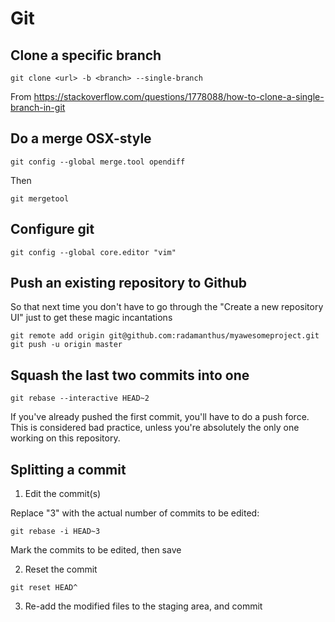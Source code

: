 # Git

## Clone a specific branch

```
git clone <url> -b <branch> --single-branch
```

From https://stackoverflow.com/questions/1778088/how-to-clone-a-single-branch-in-git

## Do a merge OSX-style

```
git config --global merge.tool opendiff
```

Then

```
git mergetool
```

## Configure git

```
git config --global core.editor "vim"
```

## Push an existing repository to Github

So that next time you don't have to go through the "Create a new repository UI" just to get these magic incantations

```
git remote add origin git@github.com:radamanthus/myawesomeproject.git
git push -u origin master
```
## Squash the last two commits into one

```
git rebase --interactive HEAD~2
```

If you've already pushed the first commit, you'll have to do a push force. This is considered bad practice, unless you're absolutely the only one working on this repository.

## Splitting a commit

1. Edit the commit(s)

Replace "3" with the actual number of commits to be edited:

```
git rebase -i HEAD~3
```

Mark the commits to be edited, then save

2. Reset the commit

```
git reset HEAD^
```

3. Re-add the modified files to the staging area, and commit
